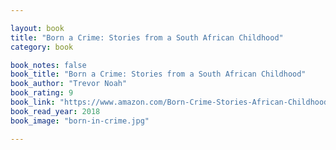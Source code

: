 ```yaml
---

layout: book
title: "Born a Crime: Stories from a South African Childhood"
category: book

book_notes: false
book_title: "Born a Crime: Stories from a South African Childhood"
book_author: "Trevor Noah"
book_rating: 9
book_link: "https://www.amazon.com/Born-Crime-Stories-African-Childhood/dp/0399588175/"
book_read_year: 2018
book_image: "born-in-crime.jpg"

---
```


